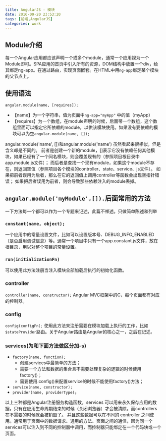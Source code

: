```yaml
---
title: AngularJS - 模块
date: 2016-09-20 23:53:20
tags: [前端,AngularJS]
categories: work
---
```


## Module介绍
每一个Angular应用都应该声明一个或多个module，通常一个应用视为一个Module即可。SPA应用的首页中引入所有的资源，DOM结构中放置一个div，给其绑定ng-app。在通过路由，实现页面嵌套。在HTML中用`ng-app`绑定某个模块的父节点上。

<!-- more -->

## 使用语法
```
angular.module(name, [requires]);
```
- 【name】为一个字符串，值为页面中`ng-app="myApp"` 中的值（myApp）
- 【requires】为一个数组，在module声明的时候，后面带一个数组，这个数组里面可以指定它所依赖的module，以供该模块使用。如果没有要依赖的模块可以为空`angular.module(name, []);` 

angular.module('name', [])和angular.module('name') 虽然看起来很相似，但是含义却是不同的。
前者是创建一个新的module，[]表示它没有依赖任何其他模块，如果已经有了一个同名模块，则会覆盖现有的（参照项目根目录中app.module.js文件）；
而后者是查找一个现有module，如果这个module不存在，则返回空值（参照项目各个模块的controller、state、service、js文件）。
如果把前者误用为后者，那么在它的返回值上调用controller等函数会出现空指针错误；
如果把后者误用为前者，则会导致那些依赖注入的module丢掉。

## `angular.module('myModule',[]).`后面常用的方法
一下方法每一个都可以作为一个专题来记述，此篇不祥述。只做简单陈述和列举

### `constant(name, object);`
一个应用中的常量设置文件，比如可以设置版本号、DEBUG_INFO_ENABLED（是否启用调试信息）等。通常一个项目中只有一个app.constant.js文件，放在根目录，用以对整个项目的常量设置。

### `run(initializationFn)`
可以使用此方法注册当注入模块全部加载后执行的初始化函数。

### controller
`controller(name, constructor);`
Angular MVC框架中的C，每个页面都有对应的控制器。

### config
`config(configFn);`
使用此方法来注册需要在模块加载上执行的工作，比如`$stateProvider`路由。关于Angular路由是Angular的核心之一，之后在记述。

### services(为和下面方法做区分加-s)
- `factory(name, function);`
    - 创建services中最简单的方法；
    - 需要一个方法和数据的集合且不需要处理复杂的逻辑的时候使用factory()；
    - 需要使用.config()来配置service的时候不能使用factory()方法；
- `service(name, constructor);`
- `provider(name, providerType);`


以上三种都是Angular注册服务构造函数，services 可以用来永久保存应用的数据，只有在应用生命周期结束的时候（关闭浏览器）才会被清除。而controllers在不需要的时候就会被销毁了。
并且这些数据可以在不同的 controller 之间使用。通常用于页面中的数据请求、通用的方法、页面之间的通信，因为同一个services可以注入到不同的控制器中调用，而控制器只能绑定在一个代码块或一个页面。

 
